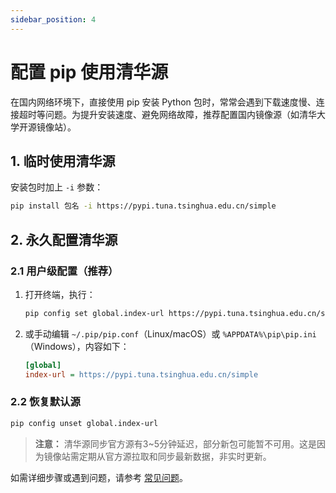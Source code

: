 ```yaml
---
sidebar_position: 4
---
```

# 配置 pip 使用清华源

在国内网络环境下，直接使用 pip 安装 Python 包时，常常会遇到下载速度慢、连接超时等问题。为提升安装速度、避免网络故障，推荐配置国内镜像源（如清华大学开源镜像站）。

## 1. 临时使用清华源

安装包时加上 `-i` 参数：

```bash
pip install 包名 -i https://pypi.tuna.tsinghua.edu.cn/simple
```

## 2. 永久配置清华源

### 2.1 用户级配置（推荐）

1. 打开终端，执行：
   ```bash
   pip config set global.index-url https://pypi.tuna.tsinghua.edu.cn/simple
   ```
2. 或手动编辑 `~/.pip/pip.conf`（Linux/macOS）或 `%APPDATA%\pip\pip.ini`（Windows），内容如下：
   ```ini
   [global]
   index-url = https://pypi.tuna.tsinghua.edu.cn/simple
   ```

### 2.2 恢复默认源

```bash
pip config unset global.index-url
```

> **注意：** 清华源同步官方源有3~5分钟延迟，部分新包可能暂不可用。这是因为镜像站需定期从官方源拉取和同步最新数据，非实时更新。

如需详细步骤或遇到问题，请参考 [常见问题](./faq.md)。 